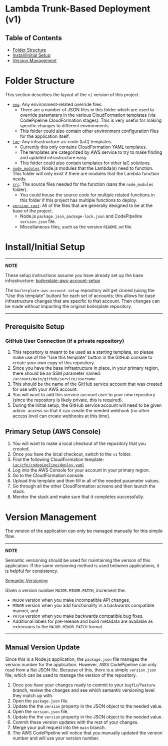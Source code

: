 # Lambda Trunk-Based Deployment (v1)

## Table of Contents

- [Folder Structure](#folder-structure)
- [Install/Initial Setup](#installinitial-setup)
- [Version Management](#version-management)

# Folder Structure

This section describes the layout of the `v1` version of this project.

- [`env`](env): Any environment-related override files.
    * There are a number of JSON files in this folder which are used to override parameters in the various CloudFormation templates (via CodePipeline CloudFormation stages).  This is very useful for making specific changes to different environments.
    * This folder could also contain other environment configuration files for the application itself.
- [`iac`](iac): Any infrastructure-as-code (IaC) templates.
    * Currently this only contains CloudFormation YAML templates.
    * The templates are categorized by AWS service to try to make finding and updated infrastructure easy.
    * This folder could also contain templates for other IaC solutions.
- [`node_modules`](node_modules): Node.js modules that the Lambda(s) need to function.  This folder will only exist if there are modules that the Lambda function needs.
- [`src`](src): The source files needed for the function (sans the `node_modules` folder).
    * You could house the source code for multiple related functions in this folder if this project has multiple functions to deploy.
- [`version root`](./): All of the files that are generally designed to be at the base of the project.
    * Node.js `package.json`, `package-lock.json` and CodePipeline `version.json` file.
    * Miscellaneous files, such as the version `README.md` file.

# Install/Initial Setup

---
**NOTE**

These setup instructions assume you have already set up the base infrastructure: [boilerplate-aws-account-setup](https://github.com/warnermedia/boilerplate-aws-account-setup)

The `boilerplate-aws-account-setup` repository will get cloned (uisng the "Use this template" button) for each set of accounts; this allows for base infrastructure changes that are specific to that account.  Then changes can be made without impacting the original boilerplate repository.

---

## Prerequisite Setup

### GitHub User Connection (if a private repository)

1. This repository is meant to be used as a starting template, so please make use of the "Use this template" button in the GitHub console to create your own copy of this repository.
2. Since you have the base infrastructure in place, in your primary region, there should be an SSM parameter named: `/account/main/github/service/username`
3. This should be the name of the GitHub service account that was created for use with your AWS account.
4. You will want to add this service account user to your new repository (since the repository is likely private, this is required).
5. During the initial setup, the GitHub service account will need to be given admin. access so that it can create the needed webhook (no other access level can create webhooks at this time).

## Primary Setup (AWS Console)

1. You will want to make a local checkout of the repository that you created.
2. Once you have the local checkout, switch to the `v1` folder.
3. Find the following CloudFormation template: [`iac/cfn/codepipeline/deploy.yaml`](iac/cfn/codepipeline/deploy.yaml)
4. Log into the AWS Console for your account in your primary region.
5. Go to the CloudFormation console.
6. Upload this template and then fill in all of the needed parameter values.
7. Go through all the other CloudFormation screens and then launch the stack.
8. Monitor the stack and make sure that it completes successfully.

# Version Management

The version of the application can only be managed manually for this simple flow.

---
**NOTE**

Semantic versioning should be used for maintaining the version of this application.  If the same versioning method is used between applications, it is helpful for consistency.

[Semantic Versioning](https://semver.org)

Given a version number `MAJOR.MINOR.PATCH`, increment the:

- `MAJOR` version when you make incompatible API changes,
- `MINOR` version when you add functionality in a backwards compatible manner, and
- `PATCH` version when you make backwards compatible bug fixes.
- Additional labels for pre-release and build metadata are available as extensions to the `MAJOR.MINOR.PATCH` format.

---

## Manual Version Update

Since this is a Node.js application, the `package.json` file manages the version number for the application.  However, AWS CodePipeline can only read from a flat JSON file.  Because of this, there is a simple `version.json` file, which can be used to manage the version of the repository.

1. Once you have your changes ready to commit to your `bugfix`/`feature` branch, review the changes and see which semantic versioning level they match up with.
2. Open the `package.json` file.
3. Update the the `version` property in the JSON object to the needed value.
4. Open the `version.json` file.
5. Update the the `version` property in the JSON object to the needed value.
6. Commit these version updates with the rest of your changes.
7. Merge your pull request into the `main` branch.
8. The AWS CodePipeline will notice that you manually updated the version number and will use your version number.